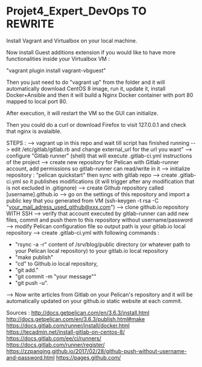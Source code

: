 # Projet4_Expert_DevOps TO REWRITE
 
Install Vagrant and Virtualbox on your local machine.

Now install Guest additions extension if you would like to have more functionalities inside your Virtualbox VM :

"vagrant plugin install vagrant-vbguest"

Then you just need to do "vagrant up" from the folder and it will automatically download CentOS 8 image, run it, update it, install Docker+Ansible and then it will build a Nginx Docker container with port 80 mapped to local port 80.

After execution, it will restart the VM so the GUI can initialize.

Then you could do a curl or download Firefox to visit 127.0.0.1 and check that nginx is avalaible.

STEPS : 
--> vagrant up in this repo and wait till script has finished running
--> edit /etc/gitlab/gitlab.rb and change external_url for the url you want"
--> configure "Gitlab runner" (shell) that will execute .gitlab-ci.yml instructions of the project
--> create new repository for Pelican with Gitlab-runner account, add permissions so gitlab-runner can read/write in it
--> initialize repository : "pelican quickstart" then sync with gitlab repo
--> create .gitlab-ci.yml so it publishes modifications (it will trigger after any modification that is not excluded in .gitignore)
--> create Github repository called [username].github.io 
--> go on the settings of this repository and import a public key that you generated from VM (ssh-keygen -t rsa -C "your_mail_adress_used_github@xxx.com")
--> clone github.io repository WITH SSH
--> verify that account executed by gitlab-runner can add new files, commit and push them to this repository without username/password
--> modify Pelican configuration file so output path is your gitlab.io local repository
--> create .gitlab-ci.yml with following commands :
- "rsync -a -r" content of /srv/blog/public directory (or whatever path to your Pelican local repository) to your gitlab.io local repository
- "make publish" 
- "cd" to Github.io local repository, 
- "git add." 
- "git commit -m "your message""
- "git push -u".

--> Now write articles from Gitlab on your Pelican's repository and it will be automatically updated on your github.io static website at each commit.


Sources : 
http://docs.getpelican.com/en/3.6.3/install.html
http://docs.getpelican.com/en/3.6.3/publish.html#make
https://docs.gitlab.com/runner/install/docker.html
https://tecadmin.net/install-gitlab-on-centos-8/
https://docs.gitlab.com/ee/ci/runners/
https://docs.gitlab.com/runner/register/
https://zzpanqing.github.io/2017/02/28/github-push-without-username-and-password.html
https://pages.github.com/

